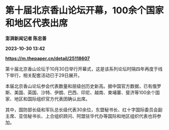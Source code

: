 # 第十届北京香山论坛开幕，100余个国家和地区代表出席
**澎湃新闻记者 陈忠善**

**2023-10-30 13:42**

**https://m.thepaper.cn/detail/25118607**

第十届北京香山论坛于10月30日举行开幕式，这是该系列论坛时隔四年再度于线下举行，相关配套活动已于29日展开。

本届北京香山论坛参会代表数量和层级创历史新高。据中国官方数据，已有俄罗斯、美国、英国、沙特、伊朗、巴西、印尼、越南、柬埔寨、斐济等100余个国家、地区和国际组织官方代表团确认出席。

其中，国防部长级和军队总长级代表30余位，东盟秘书长、红十字国际委员会副主席、亚信秘书长、上合组织顾问、阿盟驻华代办等国际和地区组织代表也将参加。